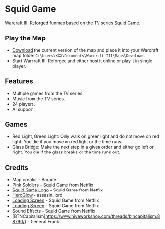 # Squid Game

[Warcraft III: Reforged](https://playwarcraft3.com/de-de/) funmap based on the TV series [Squid Game](https://www.imdb.com/title/tt10919420/).

## Play the Map

* [Download](./squidgame1.0.w3x) the current version of the map and place it into your Warcraft map folder `C:\Users\XXX\Documents\Warcraft III\Maps\Download`.
* Start Warcraft III: Reforged and either host it online or play it in single player.

## Features

* Multiple games from the TV series.
* Music from the TV series.
* 24 players.
* AI support.

## Games

* Red Light, Green Light: Only walk on green light and do not move on red light. You die if you move on red light or the time runs.
* Glass Bridge: Make the next step in a given order and either go left or right. You die if the glass breaks or the time runs out.

## Credits

* Map creator - Baradé
* [Pink Soldiers](https://www.youtube.com/watch?v=v9NQYKv2rTg) - Squid Game from Netflix
* [Squid Game Logo](https://upload.wikimedia.org/wikipedia/commons/4/40/Squid_Game_logo.png) - Squid Game from Netflix
* [HeroGlow](https://www.hiveworkshop.com/threads/heroglow.129462/) - assasin_lord
* [Loading Screen](https://images.wallpapersden.com/image/download/netflix-squid-game_bG5raW6UmZqaraWkpJRqZmdlrWdtbWU.jpg) - Squid Game from Netflix
* [Loading Screen](https://images.wallpapersden.com/image/download/squid-game-hd-netflix_bG5raWyUmZqaraWkpJRobWllrWdpZWU.jpg) - Squid Game from Netflix
* Sound Effects - Squid Game from Netflix
* [BTNCapitalism]https://www.hiveworkshop.com/threads/btncapitalism.88790/) - General Frank